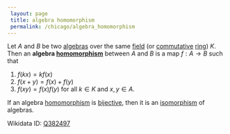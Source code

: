 ```yaml
---
 layout: page
 title: algebra homomorphism
 permalink: /chicago/algebra_homomorphism
---
```

Let $A$ and $B$ be two [algebras](https://mathgloss.github.io/MathGloss/chicago/algebra_over_a_field) over the same [field](https://mathgloss.github.io/MathGloss/chicago/field) (or [commutative](https://mathgloss.github.io/MathGloss/chicago/commutative) [ring](https://mathgloss.github.io/MathGloss/chicago/ring)) $K$. Then an **algebra [homomorphism](https://mathgloss.github.io/MathGloss/chicago/homomorphism)** between $A$ and $B$ is a map $f:A\to B$ such that 
1. $f(kx) = kf(x)$
2. $f(x+y) = f(x) + f(y)$
3. $f(xy) = f(x)f(y)$
for all $k\in K$ and $x,y\in A$.

If an algebra [homomorphism](https://mathgloss.github.io/MathGloss/chicago/homomorphism) is [bijective](https://mathgloss.github.io/MathGloss/chicago/bijective), then it is an [isomorphism](https://mathgloss.github.io/MathGloss/chicago/isomorphism) of algebras.

Wikidata ID: [Q382497](https://www.wikidata.org/wiki/Q382497)